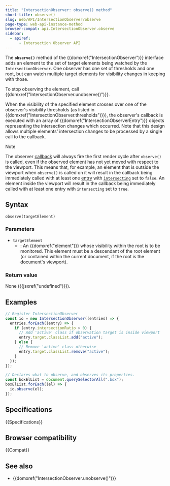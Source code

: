 ```yaml
---
title: "IntersectionObserver: observe() method"
short-title: observe()
slug: Web/API/IntersectionObserver/observe
page-type: web-api-instance-method
browser-compat: api.IntersectionObserver.observe
sidebar:
  - apiref:
      - Intersection Observer API
---
```


The **`observe()`** method of the {{domxref("IntersectionObserver")}} interface adds an element to the set of target elements being watched by the `IntersectionObserver`.
One observer has one set of thresholds and one root, but can watch multiple target elements for visibility changes in keeping with those.

To stop observing the element, call {{domxref("IntersectionObserver.unobserve()")}}.

When the visibility of the specified element crosses over one of the observer's visibility thresholds (as listed in {{domxref("IntersectionObserver.thresholds")}}), the observer's callback is executed with an array of {{domxref("IntersectionObserverEntry")}} objects representing the intersection changes
which occurred.
Note that this design allows multiple elements' intersection changes to be processed by a single call to the callback.

> [!NOTE]
> The observer [callback](/en-US/docs/Web/API/IntersectionObserver/IntersectionObserver#callback) will always fire the first render cycle after `observe()` is called, even if the observed element has not yet moved with respect to the viewport.
> This means that, for example, an element that is outside the viewport when `observe()` is called on it will result in the callback being immediately called with at least one [entry](/en-US/docs/Web/API/IntersectionObserverEntry) with [`intersecting`](/en-US/docs/Web/API/IntersectionObserverEntry/isIntersecting) set to `false`.
> An element inside the viewport will result in the callback being immediately called with at least one entry with `intersecting` set to `true`.

## Syntax

```js-nolint
observe(targetElement)
```

### Parameters

- `targetElement`
  - : An {{domxref("element")}} whose visibility within the root is to be monitored.
    This element must be a descendant of the root element (or contained within the current document, if the root is the document's viewport).

### Return value

None ({{jsxref("undefined")}}).

## Examples

```js
// Register IntersectionObserver
const io = new IntersectionObserver((entries) => {
  entries.forEach((entry) => {
    if (entry.intersectionRatio > 0) {
      // Add 'active' class if observation target is inside viewport
      entry.target.classList.add("active");
    } else {
      // Remove 'active' class otherwise
      entry.target.classList.remove("active");
    }
  });
});

// Declares what to observe, and observes its properties.
const boxElList = document.querySelectorAll(".box");
boxElList.forEach((el) => {
  io.observe(el);
});
```

## Specifications

{{Specifications}}

## Browser compatibility

{{Compat}}

## See also

- {{domxref("IntersectionObserver.unobserve()")}}
